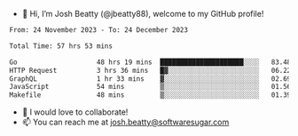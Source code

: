 - 👋 Hi, I’m Josh Beatty (@jbeatty88), welcome to my GitHub profile!

<!--START_SECTION:waka-->

```txt
From: 24 November 2023 - To: 24 December 2023

Total Time: 57 hrs 53 mins

Go                    48 hrs 19 mins  █████████████████████░░░░   83.48 %
HTTP Request          3 hrs 36 mins   █▓░░░░░░░░░░░░░░░░░░░░░░░   06.22 %
GraphQL               1 hr 33 mins    ▓░░░░░░░░░░░░░░░░░░░░░░░░   02.69 %
JavaScript            54 mins         ▒░░░░░░░░░░░░░░░░░░░░░░░░   01.56 %
Makefile              48 mins         ▒░░░░░░░░░░░░░░░░░░░░░░░░   01.39 %
```

<!--END_SECTION:waka-->

- 💞️ I would love to collaborate!
- 📫 You can reach me at josh.beatty@softwaresugar.com

<!---
jbeatty88/jbeatty88 is a ✨ special ✨ repository because its `README.md` (this file) appears on your GitHub profile.
You can click the Preview link to take a look at your changes.
--->
